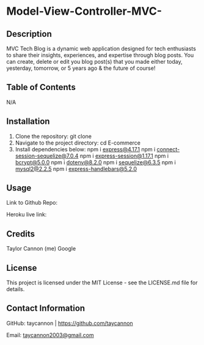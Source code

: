 # Model-View-Controller-MVC-

## Description
MVC Tech Blog is a dynamic web application designed for tech enthusiasts to share their insights, experiences, and expertise through blog posts. You can create, delete or edit you blog post(s) that you made either today, yesterday, tomorrow, or 5 years ago & the future of course!

## Table of Contents
N/A

## Installation
1. Clone the repository: git clone 
2. Navigate to the project directory: cd E-commerce
3. Install dependencies below: 
npm i express@4.17.1
npm i connect-session-sequelize@7.0.4
npm i express-session@1.17.1
npm i bcrypt@5.0.0
npm i dotenv@8.2.0
npm i sequelize@6.3.5
npm i mysql2@2.2.5
npm i express-handlebars@5.2.0

## Usage
Link to Github Repo:

Heroku live link: 

## Credits
Taylor Cannon (me)
Google

## License
This project is licensed under the MIT License - see the LICENSE.md file for details.

## Contact Information
GitHub: taycannon | https://github.com/taycannon

Email: taycannon2003@gmail.com
